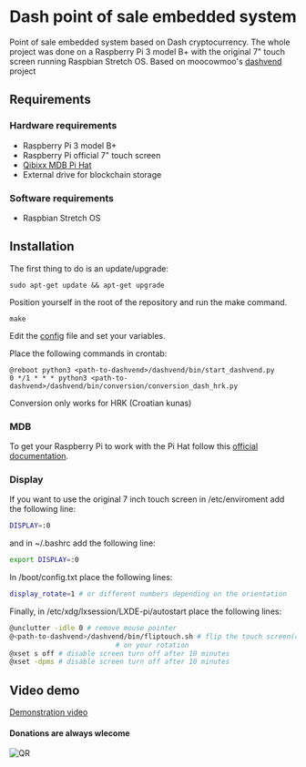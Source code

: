 
# Dash point of sale embedded system
Point of sale embedded system based on Dash cryptocurrency. The whole project was done on a Raspberry Pi 3 model B+ with the original 7" touch screen running Raspbian Stretch OS. Based on moocowmoo's [dashvend](https://github.com/moocowmoo/dashvend) project

## Requirements
### Hardware requirements
- Raspberry Pi 3 model B+
- Raspberry Pi official 7" touch screen
- [Qibixx MDB Pi Hat](https://www.qibixx.com/en/products/mdb-pi-hat-interface/)
- External drive for blockchain storage
### Software requirements
- Raspbian Stretch OS

## Installation
The first thing to do is an update/upgrade:
```
sudo apt-get update && apt-get upgrade
```
Position yourself in the root of the repository and run the make command.
```
make
```
Edit the [config](./bin/dashvend/config.py.template) file and set your variables.

Place the following commands in crontab:
```
@reboot python3 <path-to-dashvend>/dashvend/bin/start_dashvend.py
0 */1 * * * python3 <path-to-dashvend>/dashvend/bin/conversion/conversion_dash_hrk.py
```
Conversion only works for HRK (Croatian kunas)

### MDB
To get your Raspberry Pi to work with the Pi Hat follow this [official documentation](https://docs.qibixx.com/qibixx-documentation/pi-and-uarts).

### Display
If you want to use the original 7 inch touch screen in /etc/enviroment add the following line:
```bash
DISPLAY=:0
```
and in ~/.bashrc add the following line:
```bash
export DISPLAY=:0
```
In /boot/config.txt place the following lines:
```bash
display_rotate=1 # or different numbers depending on the orientation
```
Finally, in /etc/xdg/lxsession/LXDE-pi/autostart place the following lines:
```bash
@unclutter -idle 0 # remove mouse pointer
@<path-to-dashvend>/dashvend/bin/fliptouch.sh # flip the touch screen(change the script depending
					      # on your rotation
@xset s off # disable screen turn off after 10 minutes
@xset -dpms # disable screen turn off after 10 minutes
```

## Video demo
[Demonstration video](https://youtu.be/A7MZlR-G4GU)

#### Donations  are always wlecome
![QR](https://drive.google.com/uc?export=view&id=1HvvJaiPD2KENB2mth5LfvRAXmH7MTAGn)

